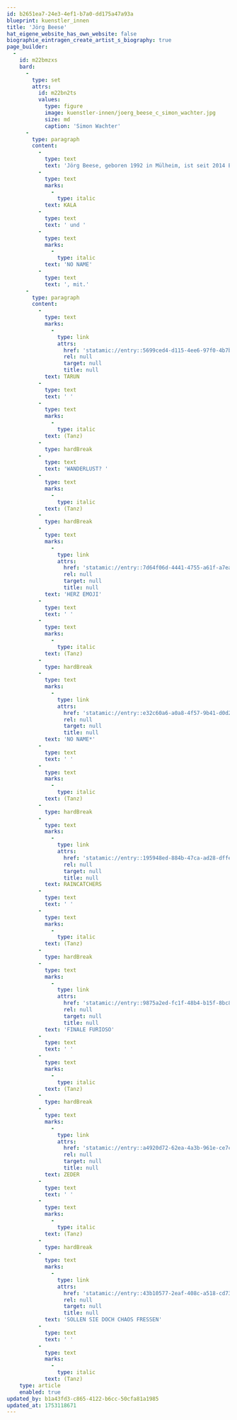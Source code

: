 ```yaml
---
id: b2651ea7-24e3-4ef1-b7a0-dd175a47a93a
blueprint: kuenstler_innen
title: 'Jörg Beese'
hat_eigene_website_has_own_website: false
biographie_eintragen_create_artist_s_biography: true
page_builder:
  -
    id: m22bmzxs
    bard:
      -
        type: set
        attrs:
          id: m22bn2ts
          values:
            type: figure
            image: kuenstler-innen/joerg_beese_c_simon_wachter.jpg
            size: md
            caption: 'Simon Wachter'
      -
        type: paragraph
        content:
          -
            type: text
            text: 'Jörg Beese, geboren 1992 in Mülheim, ist seit 2014 Ensemblemitglied von SZENE 2WEI. Im Sommer 2015 beginnt er neben seiner Beschäftigung in den Lahrer Werkstätten eine Tanzausbildung im Rahmen eines ausgelagerten Künstlerarbeitsplatzes. Zusätzlich absolviert er Ausbildungseinheiten im Bereich Workshopleitung im inklusiven Team. Als Tänzer wirkt er in Tanzproduktionen von SZENE 2WEI sowie in verschiedenen Projekten und Veranstaltungen, darunter im Theaterhaus Stuttgart, Kampnagel (Solist der 7. Biennale 2020), und in den Tanzfilmen '
          -
            type: text
            marks:
              -
                type: italic
            text: KALA
          -
            type: text
            text: ' und '
          -
            type: text
            marks:
              -
                type: italic
            text: 'NO NAME'
          -
            type: text
            text: ', mit.'
      -
        type: paragraph
        content:
          -
            type: text
            marks:
              -
                type: link
                attrs:
                  href: 'statamic://entry::5699ced4-d115-4ee6-97f0-4b7b4a4b0da5'
                  rel: null
                  target: null
                  title: null
            text: TARUN
          -
            type: text
            text: ' '
          -
            type: text
            marks:
              -
                type: italic
            text: (Tanz)
          -
            type: hardBreak
          -
            type: text
            text: 'WANDERLUST? '
          -
            type: text
            marks:
              -
                type: italic
            text: (Tanz)
          -
            type: hardBreak
          -
            type: text
            marks:
              -
                type: link
                attrs:
                  href: 'statamic://entry::7d64f06d-4441-4755-a61f-a7ea44487e45'
                  rel: null
                  target: null
                  title: null
            text: 'HERZ EMOJI'
          -
            type: text
            text: ' '
          -
            type: text
            marks:
              -
                type: italic
            text: (Tanz)
          -
            type: hardBreak
          -
            type: text
            marks:
              -
                type: link
                attrs:
                  href: 'statamic://entry::e32c60a6-a0a8-4f57-9b41-d0d23ae6d778'
                  rel: null
                  target: null
                  title: null
            text: 'NO NAME*'
          -
            type: text
            text: ' '
          -
            type: text
            marks:
              -
                type: italic
            text: (Tanz)
          -
            type: hardBreak
          -
            type: text
            marks:
              -
                type: link
                attrs:
                  href: 'statamic://entry::195948ed-884b-47ca-ad28-dffe66db90ae'
                  rel: null
                  target: null
                  title: null
            text: RAINCATCHERS
          -
            type: text
            text: ' '
          -
            type: text
            marks:
              -
                type: italic
            text: (Tanz)
          -
            type: hardBreak
          -
            type: text
            marks:
              -
                type: link
                attrs:
                  href: 'statamic://entry::9875a2ed-fc1f-48b4-b15f-8bc8317b9cf4'
                  rel: null
                  target: null
                  title: null
            text: 'FINALE FURIOSO'
          -
            type: text
            text: ' '
          -
            type: text
            marks:
              -
                type: italic
            text: (Tanz)
          -
            type: hardBreak
          -
            type: text
            marks:
              -
                type: link
                attrs:
                  href: 'statamic://entry::a4920d72-62ea-4a3b-961e-ce7c961d4a74'
                  rel: null
                  target: null
                  title: null
            text: ZEDER
          -
            type: text
            text: ' '
          -
            type: text
            marks:
              -
                type: italic
            text: (Tanz)
          -
            type: hardBreak
          -
            type: text
            marks:
              -
                type: link
                attrs:
                  href: 'statamic://entry::43b10577-2eaf-408c-a518-cd732e6db359'
                  rel: null
                  target: null
                  title: null
            text: 'SOLLEN SIE DOCH CHAOS FRESSEN'
          -
            type: text
            text: ' '
          -
            type: text
            marks:
              -
                type: italic
            text: (Tanz)
    type: article
    enabled: true
updated_by: b1a43fd3-c865-4122-b6cc-50cfa81a1985
updated_at: 1753118671
---
```

